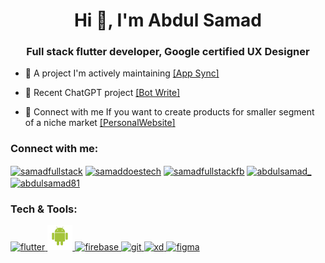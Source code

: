 <h1 align="center">Hi 👋, I'm Abdul Samad</h1>
<h3 align="center">Full stack flutter developer, Google certified UX Designer</h3>

- 🔭 A project I'm actively maintaining [[App Sync]](https://bit.ly/appsync1)

- 👯 Recent ChatGPT project [[Bot Write]](https://bit.ly/botwrite)

- 🤝 Connect with me If you want to create products for smaller segment of a niche market [[PersonalWebsite]](https://bit.ly/samadweb)

<h3 align="left">Connect with me:</h3>
<p align="left">
<a href="https://twitter.com/samadfullstack" target="blank"><img align="center" src="https://raw.githubusercontent.com/rahuldkjain/github-profile-readme-generator/master/src/images/icons/Social/twitter.svg" alt="samadfullstack" height="30" width="40" /></a>
<a href="https://linkedin.com/in/samaddoestech" target="blank"><img align="center" src="https://raw.githubusercontent.com/rahuldkjain/github-profile-readme-generator/master/src/images/icons/Social/linked-in-alt.svg" alt="samaddoestech" height="30" width="40" /></a>
<a href="https://fb.com/samadfullstackfb" target="blank"><img align="center" src="https://raw.githubusercontent.com/rahuldkjain/github-profile-readme-generator/master/src/images/icons/Social/facebook.svg" alt="samadfullstackfb" height="30" width="40" /></a>
<a href="https://dribbble.com/abdulsamad_" target="blank"><img align="center" src="https://raw.githubusercontent.com/rahuldkjain/github-profile-readme-generator/master/src/images/icons/Social/dribbble.svg" alt="abdulsamad_" height="30" width="40" /></a>
<a href="https://www.behance.net/abdulsamad81" target="blank"><img align="center" src="https://raw.githubusercontent.com/rahuldkjain/github-profile-readme-generator/master/src/images/icons/Social/behance.svg" alt="abdulsamad81" height="30" width="40" /></a>
</p>

<h3 align="left">Tech & Tools:</h3>
<p align="left"> <a href="https://developer.android.com" target="_blank" rel="noreferrer"> 
<img src="https://www.vectorlogo.zone/logos/flutterio/flutterio-icon.svg" alt="flutter" width="40" height="40"/> </a> <a href="https://git-scm.com/" target="_blank" rel="noreferrer"> 
<img src="https://raw.githubusercontent.com/devicons/devicon/master/icons/android/android-original-wordmark.svg" alt="android" width="40" height="40"/> </a> <a href="https://www.figma.com/" target="_blank" rel="noreferrer">   
<img src="https://www.vectorlogo.zone/logos/firebase/firebase-icon.svg" alt="firebase" width="40" height="40"/> </a> <a href="https://flutter.dev" target="_blank" rel="noreferrer"> 
<img src="https://www.vectorlogo.zone/logos/git-scm/git-scm-icon.svg" alt="git" width="40" height="40"/> </a> <a href="https://www.adobe.com/products/xd.html" target="_blank" rel="noreferrer"> 
<img src="https://cdn.worldvectorlogo.com/logos/adobe-xd.svg" alt="xd" width="40" height="40"/> 
<img src="https://www.vectorlogo.zone/logos/figma/figma-icon.svg" alt="figma" width="40" height="40"/> </a> <a href="https://firebase.google.com/" target="_blank" rel="noreferrer"> 
</a> </p>
